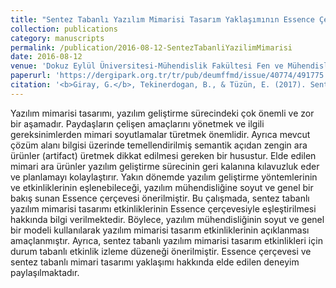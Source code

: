 ```yaml
---
title: "Sentez Tabanlı Yazılım Mimarisi Tasarım Yaklaşımının Essence Çerçevesiyle Modellenmesi"
collection: publications
category: manuscripts
permalink: /publication/2016-08-12-SentezTabanliYazilimMimarisi
date: 2016-08-12
venue: 'Dokuz Eylül Üniversitesi-Mühendislik Fakültesi Fen ve Mühendislik Dergisi'
paperurl: 'https://dergipark.org.tr/tr/pub/deumffmd/issue/40774/491775'
citation: '<b>Giray, G.</b>, Tekinerdogan, B., & Tüzün, E. (2017). Sentez Tabanlı Yazılım Mimarisi Tasarım Yaklaşımının Essence Çerçevesiyle Modellenmesi. <i>Dokuz Eylül Üniversitesi-Mühendislik Fakültesi Fen ve Mühendislik Dergisi</i>, 19(55.1), 90-101.'
---
```


Yazılım mimarisi tasarımı, yazılım geliştirme sürecindeki çok önemli ve zor bir aşamadır. Paydaşların çelişen amaçlarını yönetmek ve ilgili gereksinimlerden mimari soyutlamalar türetmek önemlidir. Ayrıca mevcut çözüm alanı bilgisi üzerinde temellendirilmiş semantik açıdan zengin ara ürünler (artifact) üretmek dikkat edilmesi gereken bir husustur. Elde edilen mimari ara ürünler yazılım geliştirme sürecinin geri kalanına kılavuzluk eder ve planlamayı kolaylaştırır. Yakın dönemde yazılım geliştirme yöntemlerinin ve etkinliklerinin eşlenebileceği, yazılım mühendisliğine soyut ve genel bir bakış sunan Essence çerçevesi önerilmiştir. Bu çalışmada, sentez tabanlı yazılım mimarisi tasarımı etkinliklerinin Essence çerçevesiyle eşleştirilmesi hakkında bilgi verilmektedir. Böylece, yazılım mühendisliğinin soyut ve genel bir modeli kullanılarak yazılım mimarisi tasarım etkinliklerinin açıklanması amaçlanmıştır. Ayrıca, sentez tabanlı yazılım mimarisi tasarım etkinlikleri için durum tabanlı etkinlik izleme düzeneği önerilmiştir. Essence çerçevesi ve sentez tabanlı mimari tasarımı yaklaşımı hakkında elde edilen deneyim paylaşılmaktadır.
